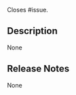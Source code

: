 Closes #issue.

<!--
Thanks for opening a pull request in the metal-stack org! 😻
If you haven't done already, feel free to check our contribution guidelines on docs.metal-stack.io.

If possible, please reference other issues or pull requests. If this PR closes an issue, please add:

Closes #<the-issue-number-to-close>.

If you want to reference other issues, please add:

References:

- ...

If your PR depends on other PRs, please add:

Depends on:

- [ ] ...
-->

## Description

None

<!--
If not already described in a referenced issue, please describe your PR and the motivation behind it. You can also add special notes for the reviewers here, e.g. why you solved the problem in a certain why or give an overview over the your changes and implications. Just try to make life easy for the reviewers.
-->


## Release Notes

None

<!--
Release Notes

Do you want to add something to the release notes?
Please be aware that the pull request's title will become part of the release notes, so try to make them understandable and choose them wisely.

If your changes contain a breaking change, please add the following section:

## Breaking Change

```BREAKING_CHANGE
Description of the breaking change and what an operator needs to do about it.
```

If your changes contain required actions for operators, please add the following section:

## Required Actions

```ACTIONS_REQUIRED
Description of the required action.
```
-->
